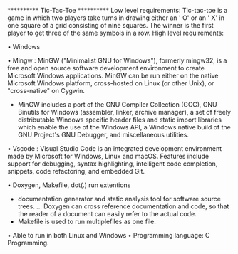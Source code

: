 ********** Tic-Tac-Toe **********
Low level requirements:
Tic-tac-toe is a game in which two players take turns in drawing either an ' O' or an ' X' in one square of a grid consisting of nine squares. The winner is the first player to get three of the same symbols in a row.
High level requirements:

•	Windows

•	Mingw :  MinGW ("Minimalist GNU for Windows"), formerly mingw32, is a free and open source software development environment to create Microsoft Windows applications. MinGW can be run either on the native Microsoft Windows platform, cross-hosted on Linux (or other Unix), or "cross-native" on Cygwin.
* MinGW includes a port of the GNU Compiler Collection (GCC), GNU Binutils for Windows (assembler, linker, archive manager), a set of freely distributable Windows specific header files and static import libraries which enable the use of the Windows API, a Windows native build of the GNU Project's GNU Debugger, and miscellaneous utilities.

•	Vscode : Visual Studio Code is an integrated development environment made by Microsoft for Windows, Linux and macOS. Features include support for debugging, syntax highlighting, intelligent code completion, snippets, code refactoring, and embedded Git.

•	Doxygen, Makefile, dot(.) run extentions

* documentation generator and static analysis tool for software source trees. ... Doxygen can cross reference documentation and code, so that the reader of a document can easily refer to the actual code.
* Makefile is used to run multiplefiles as one file.


•	Able to run in both Linux and Windows
•	Programming language: C Programming.
